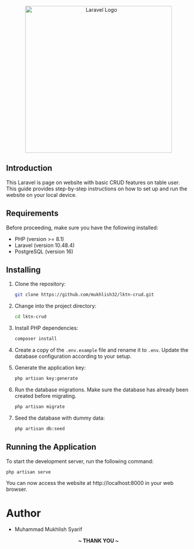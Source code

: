 <p align="center"><a href="https://laravel.com" target="_blank"><img src="https://raw.githubusercontent.com/laravel/art/master/logo-lockup/5%20SVG/2%20CMYK/1%20Full%20Color/laravel-logolockup-cmyk-red.svg" width="400" alt="Laravel Logo"></a></p>

## Introduction

This Laravel is page on website with basic CRUD features on table user. This guide provides step-by-step instructions on how to set up and run the website on your local device.

## Requirements

Before proceeding, make sure you have the following installed:

- PHP (version >= 8.1)
- Laravel (version 10.48.4)
- PostgreSQL (version 16)

## Installing

1. Clone the repository:

   ```bash
   git clone https://github.com/mukhlish32/lktn-crud.git
   ```

2. Change into the project directory:

   ```bash
   cd lktn-crud
   ```

3. Install PHP dependencies:

   ```bash
   composer install
   ```

4. Create a copy of the `.env.example` file and rename it to `.env`. Update the database configuration according to your setup.

5. Generate the application key:

   ```bash
   php artisan key:generate
   ```

6. Run the database migrations. Make sure the database has already been created before migrating.

   ```bash
   php artisan migrate
   ```

7. Seed the database with dummy data:

   ```bash
   php artisan db:seed
   ```

## Running the Application

To start the development server, run the following command:

```bash
php artisan serve
```

You can now access the website at http://localhost:8000 in your web browser.

# Author
- Muhammad Mukhlish Syarif



<p align="center"><b> ~ THANK YOU ~ </b></p>
